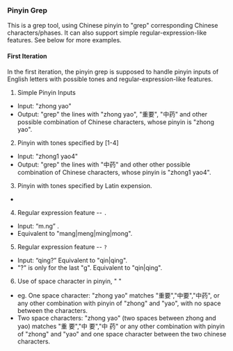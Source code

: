 ### Pinyin Grep
This is a grep tool, using Chinese pinyin to "grep" corresponding Chinese characters/phases.
It can also support simple regular-expression-like features.
See below for more examples.
#### First Iteration
In the first iteration, the pinyin grep is supposed to handle pinyin inputs of English letters with possible tones and regular-expression-like features.
1. Simple Pinyin Inputs 
* Input: "zhong yao"
* Output: "grep" the lines with "zhong yao", "重要", "中药" and other possible combination of Chinese characters, whose pinyin is "zhong yao".
2. Pinyin with tones specified by \[1-4\]
* Input: "zhong1 yao4"
* Output: "grep" the lines with "中药" and other other possible combination of Chinese characters, whose pinyin is "zhong1 yao4".
3. Pinyin with tones specified by Latin expension.
* 

4. Regular expression feature -- `.`
* Input: “m.ng” .
* Equivalent to "mang|meng|ming|mong".
5. Regular expression feature -- `?`
* Input: “qing?” Equivalent to "qin|qing".
* "?" is only for the last "g". Equivalent to "qin|qing".

6. Use of space character in pinyin, " "
* eg. One space character: "zhong yao" matches "重要","中要","中药", or any other combination with pinyin of "zhong" and "yao", with no space between the characters.
* Two space characters: "zhong  yao" (two spaces between zhong and yao) matches "重 要","中 要","中 药" or any other combination 
with pinyin of "zhong" and "yao" and one space character between the two chinese characters.



